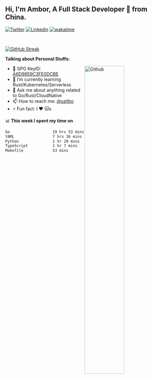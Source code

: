 ## Hi, I'm Ambor, A Full Stack Developer 🚀 from China.

[![Twitter](https://img.shields.io/badge/-saltbo-1ca0f1?style=flat&logo=twitter&logoColor=white)](https://twitter.com/rdsaltbo)
[![Linkedin](https://img.shields.io/badge/-saltbo-blue?style=flat&logo=Linkedin&logoColor=white)](https://www.linkedin.com/in/saltbo/)
[![wakatime](https://wakatime.com/badge/user/f82b1c77-faab-48cd-aef5-a12c0aff104b.svg)](https://wakatime.com/@f82b1c77-faab-48cd-aef5-a12c0aff104b)

&nbsp;  

[![GitHub Streak](http://github-readme-streak-stats.herokuapp.com?user=saltbo&hide_border=true&date_format=M%20j%5B%2C%20Y%5D)](https://git.io/streak-stats)

**Talking about Personal Stuffs:**
<!-- Any image aligned to the right. Beware the width  -->
<img width="50%" align="right" alt="Github" src="https://raw.githubusercontent.com/saltbo/saltbo/master/images/git-header.svg" />

- 🤘 GPG KeyID: [A6D9859C3FE0DCBE](https://saltbo.cn/pgp_keys.asc)
- 🌱 I’m currently learning Rust/Kubernetes/Serverless
- 💬 Ask me about anything related to Go/Rust/CloudNative
- 📫 How to reach me: [@saltbo](https://t.me/saltbo)
- ⚡ Fun fact: I :heart: :cat:s


📊 **This week I spent my time on**
<!--START_SECTION:waka-->

```txt
Go                   19 hrs 53 mins  ██████████████░░░░░░░░░░░   55.73 %
YAML                 7 hrs 36 mins   █████▒░░░░░░░░░░░░░░░░░░░   21.34 %
Python               1 hr 29 mins    █░░░░░░░░░░░░░░░░░░░░░░░░   04.20 %
TypeScript           1 hr 7 mins     ▓░░░░░░░░░░░░░░░░░░░░░░░░   03.14 %
Makefile             53 mins         ▓░░░░░░░░░░░░░░░░░░░░░░░░   02.51 %
```

<!--END_SECTION:waka-->
